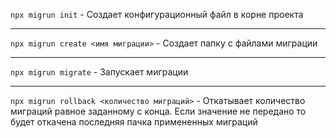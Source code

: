 ```npx migrun init``` -
Создает конфигурационный файл в корне проекта

---
```npx migrun create <имя миграции>``` -
Создает папку с файлами миграции

---
```npx migrun migrate``` -
Запускает миграции

---
```npx migrun rollback <количество миграций>``` -
Откатывает количество миграций равное заданному с конца. Если значение не передано то будет откачена последняя пачка примененных миграций
